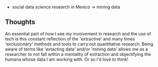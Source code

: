 - social data science research in Mexico -> mining data

## Thoughts

An essential part of how I see my involvement in research and the use of tech is this constant reflection of the 'extractive' and many times 'exclusionary' methods and tools to carry out quantitative research. 
Being aware of terms like 'extacting data' and/or 'mining data' allows me as a researcher to not fall within a mentality of extraction and objectifying the humans whose data I am working with. Or so I'd love to think!
